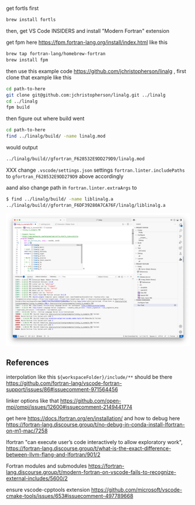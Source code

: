 # 

get fortls first

```bash
brew install fortls
```

then, get VS Code INSIDERS and install "Modern Fortran" extension

get fpm here https://fpm.fortran-lang.org/install/index.html like this

```bash
brew tap fortran-lang/homebrew-fortran
brew install fpm
```

then use this example code https://github.com/jchristopherson/linalg , first clone that example like this 

```bash
cd path-to-here
git clone git@github.com:jchristopherson/linalg.git ../linalg
cd ../linalg
fpm build
```

then figure out where build went 

```bash
cd path-to-here
find ../linalg/build/ -name linalg.mod
```

would output 

```bash
../linalg/build//gfortran_F628532E9DD279D9/linalg.mod
```

XXX change `.vscode/settings.json` settings `fortran.linter.includePaths` to `gfortran_F628532E9DD279D9` above accordingly 

aand also change path in `fortran.linter.extraArgs` to 

```bash
$ find ../linalg/build/ -name liblinalg.a
../linalg/build//gfortran_F6DF39280A7CA76F/linalg/liblinalg.a
```

![](./autocomplete.png)

## References 

interpolation like this `${workspaceFolder}/include/**` should be there https://github.com/fortran-lang/vscode-fortran-support/issues/86#issuecomment-971564456

linker options like that https://github.com/open-mpi/ompi/issues/12600#issuecomment-2149441774

get here https://docs.lfortran.org/en/installation/ and how to debug here https://fortran-lang.discourse.group/t/no-debug-in-conda-install-lfortran-on-m1-mac/7258

lfortran "can execute user’s code interactively to allow exploratory work", https://fortran-lang.discourse.group/t/what-is-the-exact-difference-between-llvm-flang-and-lfortran/901/2

Fortran modules and submodules https://fortran-lang.discourse.group/t/modern-fortran-on-vscode-fails-to-recognize-external-includes/5600/2

ensure vscode-cpptools extension https://github.com/microsoft/vscode-cmake-tools/issues/653#issuecomment-497789668

